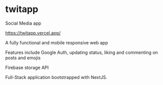 # twitapp

Social Media app

https://twitapp.vercel.app/

A fully functional and mobile responsive web app

Features include Google Auth, updating status, liking and commenting on posts and emojis

Firebase storage API

Full-Stack application bootstrapped with NextJS.
